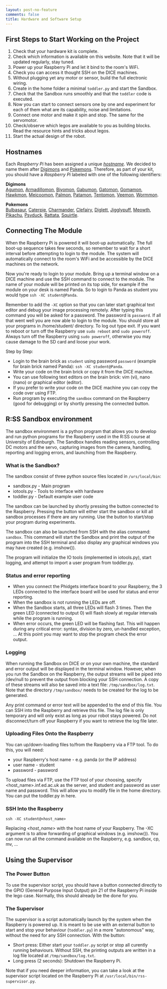 ```yaml
---
layout: post-no-feature
comments: false
title: Hardware and Software Setup
---
```


## First Steps to Start Working on the Project

1. Check that your hardware kit is complete.
2. Check which information is available on this website.
Note that it will be updated regularly, stay tuned.
3. Power up your Raspberry Pi and let it bind to the room's WiFi. 
4. Check you can access it thought SSH on the DICE machines.
5. Without plugging yet any motor or sensor, build the full electronic wiring.
6. Create in the home folder a minimal ```toddler.py``` and start the Sandbox. 
7. Check that the Sandbox runs smoothly and that the ```toddler``` code is executed.
8. Now you can start to connect sensors one by one and experiment for each of them
what are its capability, noise and limitations.
9. Connect one motor and make it spin and stop. The same for the servomotor.
10. Check/observe which legos are available to you as building blocks.
Read the resource hints and tricks about legos.
11. Start the actual design of the robot.

## Hostnames

Each *Raspberry Pi* has been assigned a unique [*hostname*](https://en.wikipedia.org/wiki/Hostname).
We decided to name them after [Digimons](https://en.wikipedia.org/wiki/Digimon) and [Pokemons](https://en.wikipedia.org/wiki/Pokemon).
Therefore, as part of your kit, you should have a *Raspberry Pi* labeled with one of the following identifiers:

**Digimons**  
[Agumon](http://digimon.wikia.com/wiki/Agumon_(Adventure)),
[Armadillomon](http://digimon.wikia.com/wiki/Armadillomon_(Adventure)),
[Biyomon](http://digimon.wikia.com/wiki/Biyomon_(Adventure)),
[Gabumon](http://digimon.wikia.com/wiki/Gabumon_(Adventure)),
[Gatomon](http://digimon.wikia.com/wiki/Gatomon_(Adventure)),
[Gomamon](http://digimon.wikia.com/wiki/Gomamon_(Adventure)),
[Hawkmon](http://digimon.wikia.com/wiki/Hawkmon_(Adventure)),
[Meicoomon](http://digimon.wikia.com/wiki/Meicoomon_(Adventure)),
[Palmon](http://digimon.wikia.com/wiki/Palmon_(Adventure)),
[Patamon](http://digimon.wikia.com/wiki/Patamon_(Adventure)),
[Tentomon](http://digimon.wikia.com/wiki/Tentomon_(Adventure)),
[Veemon](http://digimon.wikia.com/wiki/Veemon_(Adventure)),
[Wormmon](http://digimon.wikia.com/wiki/Wormmon_(Adventure)).

**Pokemons**  
[Bulbasaur](https://pokemondb.net/pokedex/bulbasaur),
[Caterpie](https://pokemondb.net/pokedex/caterpie),
[Charmander](https://pokemondb.net/pokedex/charmander),
[Clefairy](https://pokemondb.net/pokedex/clefairy),
[Diglett](https://pokemondb.net/pokedex/diglett),
[Jigglypuff](https://pokemondb.net/pokedex/jigglypuff),
[Meowth](https://pokemondb.net/pokedex/meowth),
[Pikachu](https://pokemondb.net/pokedex/pikachu),
[Psyduck](https://pokemondb.net/pokedex/psyduck),
[Rattata](https://pokemondb.net/pokedex/rattata),
[Squirtle](https://pokemondb.net/pokedex/squirtle).

## Connecting The Module

When the Raspberry Pi is powered it will boot-up automatically.
The full boot-up sequence takes few seconds, so remember to wait for a short interval before attempting to login to the module. 
The system will automatically connect to the room's WiFi and be accessible by the DICE machines on the network.

Now you're ready to login to your module. 
Bring up a terminal window on a DICE machine and use the SSH command to connect to the module. 
The name of your module will be printed on its top side, for example if the module on your desk is named Panda. 
So to login to Panda as student you would type ```ssh -XC student@Panda```. 

Remember to add the ```-XC``` option so that you can later start graphical text editor and debug your image processing remotely. 
After typing this command you will be asked for a password. The password is ```password```. 
If all that went well you are now able to login to the module. 
You should store all your programs in /home/student/ directory. 
To log out type exit. 
If you want to reboot or turn off the Raspberry use ```sudo reboot``` and ```sudo poweroff```. 
Always turn off the Raspberry using ```sudo poweroff```, otherwise you may cause damage to the SD card and loose your work.

Step by Step:
- Login to the brain brick as ```student``` using password ```password``` (example for brain brick named Panda): ```ssh -XC student@Panda```.
- Write your code on the brain brick or copy it from the DICE machine.
- You can use following text editors on the brain brick: vim (vi), nano (nano) or graphical editor (editor).
- If you prefer to write your code on the DICE machine you can copy the code over using FTP.
- Run program by executing the ```sandbox``` command on the Raspberry (good for debugging) or by shortly pressing the connected button.

## R:SS Sandbox environment

The sandbox environment is a python program that allows you to develop and run python programs for the Raspberry used in the R:SS course at University of Edinburgh. 
The Sandbox handles reading sensors, controlling DC motors and the servo, capturing images from the camera, handling, reporting and logging errors, 
and launching from the Raspberry. 

### What is the Sandbox?

The sandbox consist of three python source files located in ```/urs/local/bin```:
- sandbox.py - Main program
- iotools.py - Tools to interface with hardware
- toddler.py - Default example user code

The sandbox can be launched by shortly pressing the button connected to the Raspberry. 
Pressing the button will either start the sandbox or kill all sandbox processes if there are any running. 
Use the button to start/stop your program during experiments.

The sandbox can also be launched from SSH with the alias commamd: ```sandbox```.
This command will start the Sandbox and print the output of the program into the SSH terminal 
and also display any graphical windows you may have created (e.g. imshow()).

The program will initialize the IO tools (implemented in iotools.py), start logging, and attempt to import a user program from toddler.py. 

### Status and error reporting

- When you connect the Phidgets interface board to your Raspberry, the 3 LEDs connected to the interface board will be used for status and error reporting.
- When the sandbox is not running the LEDs are off.
- When the Sandbox starts, all three LEDs will flash 3 times. Then the green LED (connected to output 0) will flash slowly at regular intervals while the program is running.
- When error occurs, the green LED will be flashing fast. This will happen during any critical error: syntax, division by zero, un-handled exception, ... 
    At this point you may want to stop the program check the error output.

### Logging

When running the Sandbox on DICE or on your own machine, the standard and error output will be displayed in the terminal window.
However, when you run the Sandbox on the Raspberry, the output streams will be piped into /dev/null to prevent the output from blocking your SSH connection. 
A copy of these streams will also be saved into a text file: ```/tmp/sandbox/log.txt```.
Note that the directory ```/tmp/sandbox/``` needs to be created for the log to be generated.

Any print command or error text will be appended to the end of this file. You can SSH into the Raspberry and retrieve this file.
The log file is only temporary and will only exist as long as your robot stays powered. 
Do not disconnect/turn off your Raspberry if you want to retrieve the log file later.

### Uploading Files Onto the Raspberry

You can up/down-loading files to/from the Raspberry via a FTP tool. To do this, you will need:
- your Raspberry's host name - e.g. panda (or the IP address)
- user name - student
- password - password

To upload files via FTP, use the FTP tool of your choosing, specify <host_name>.inf.ed.ac.uk as the server, 
and student and password as user name and password. 
This will allow you to modify file in the home directory. 
You can put the toddler.py in here.

### SSH Into the Raspberry

```ssh -XC student@<host_name>```

Replacing *<host_name>* with the host name of your Raspberry. 
The -XC argument is to allow forwarding of graphical windows (e.g. imshow()).
You can now run all the command available on the Raspberry, e.g. sandbox, cp, mv, ...

## Using the Supervisor

### The Power Button

To use the supervisor script, you should have a button connected directly to the 
GPIO (General Purpose Input Output) pin 21 of the Raspberry Pi inside the lego case.
Normally, this should already be the done for you.

### The Supervisor

The supervisor is a script automatically launch by the system when the Raspberry is powered up.
It is meant to be use with an external button to start and stop your behaviour (```toddler.py```) 
in a more "autonomous" way, without the need for any SSH connection. 
With the button:
- Short press: Either start your ```toddler.py``` script or stop all curently running behaviours.
  Without SSH, the printing outputs are written in a log file located at ```/tmp/sandbox/log.txt```.
- Long press (2 seconds): Shutdown the Raspberry Pi.

Note that if you need deeper information, you can take a look at the supervisor 
script located on the Raspberry Pi at ```/usr/local/bin/rss-supervisor.py```.

